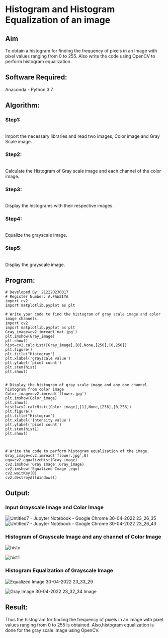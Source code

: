 # Histogram and Histogram Equalization of an image
## Aim
To obtain a histogram for finding the frequency of pixels in an Image with pixel values ranging from 0 to 255. Also write the code using OpenCV to perform histogram equalization.

## Software Required:
Anaconda - Python 3.7

## Algorithm:
### Step1:
<br>Import the necessary libraries and read two images, Color image and Gray Scale image.

### Step2:
<br>Calculate the Histogram of Gray scale image and each channel of the color image.

### Step3:
<br>Display the histograms with their respective images.

### Step4:
<br>Equalize the grayscale image.

### Step5:
<br>Display the grayscale image.

## Program:
```
# Developed By: 212220230017
# Register Number: A.FAWZIYA
import cv2
import matplotlib.pyplot as plt

# Write your code to find the histogram of gray scale image and color image channels.
import cv2
import matplotlib.pyplot as plt
Gray_image=cv2.imread('nat.jpg')
plt.imshow(Gray_image)
plt.show()
hist=cv2.calcHist([Gray_image],[0],None,[256],[0,256])
plt.figure()
plt.title("Histogram")
plt.xlabel('grayscale value')
plt.ylabel('pixel count')
plt.stem(hist)
plt.show()


# Display the histogram of gray scale image and any one channel histogram from color image
Color_image=cv2.imread('flower.jpg')
plt.imshow(Color_image)
plt.show()
hist1=cv2.calcHist([Color_image],[1],None,[256],[0,256])
plt.figure()
plt.title("Histogram")
plt.xlabel('Intensity value')
plt.ylabel('pixel count')
plt.stem(hist1)
plt.show()



# Write the code to perform histogram equalization of the image. 
Gray_image=cv2.imread('flower.jpg',0)
equ=cv2.equalizeHist(Gray_image)
cv2.imshow('Gray Image',Gray_image)
cv2.imshow('Equalized Image',equ)
cv2.waitKey(0)
cv2.destroyAllWindows()
```





## Output:
### Input Grayscale Image and Color Image
![Untitled7 - Jupyter Notebook - Google Chrome 30-04-2022 23_26_35](https://user-images.githubusercontent.com/75235022/166116977-f7048a35-a706-4688-a9a8-1414a312010e.png)
![Untitled7 - Jupyter Notebook - Google Chrome 30-04-2022 23_26_43](https://user-images.githubusercontent.com/75235022/166116984-5f863636-da93-4496-88c4-42870802732d.png)


### Histogram of Grayscale Image and any channel of Color Image
![histo](https://user-images.githubusercontent.com/75235022/166117088-e63e6fa6-5e33-4a72-a599-193eb2513ecd.png)

![hist1](https://user-images.githubusercontent.com/75235022/166117090-920f687a-5398-473d-bb37-900ce7e68f2f.png)


### Histogram Equalization of Grayscale Image
![Equalized Image 30-04-2022 23_33_29](https://user-images.githubusercontent.com/75235022/166117148-5a2cca7a-b7c1-4249-a767-dbc755d1ec97.png)

![Gray Image 30-04-2022 23_32_34](https://user-images.githubusercontent.com/75235022/166117153-6b10facb-82cb-453f-8823-dc4c706135a1.png)
Image


## Result: 
Thus the histogram for finding the frequency of pixels in an image with pixel values ranging from 0 to 255 is obtained. Also,histogram equalization is done for the gray scale image using OpenCV.
